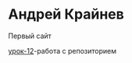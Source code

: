 

# Андрей Крайнев
Первый сайт

[урок-12](https://kvillo.github.io/lessen-12/)-работа с репозиторием
